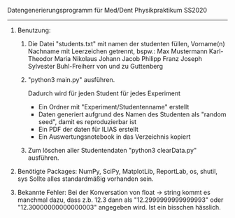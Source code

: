 Datengenerierungsprogramm für Med/Dent Physikpraktikum SS2020
_________________________________________________________________________

1. Benutzung:

    1.  Die Datei "students.txt" mit namen der studenten füllen, Vorname(n) Nachname mit Leerzeichen getrennt, bspw.:
    Max Mustermann
    Karl-Theodor Maria Nikolaus Johann Jacob Philipp Franz Joseph Sylvester Buhl-Freiherr von und zu Guttenberg

    2. "python3 main.py" ausführen.

        Dadurch wird für jeden Student für jedes Experiment
        * Ein Ordner mit "Experiment/Studentenname" erstellt
        * Daten generiert aufgrund des Namen des Studenten als "random seed", damit es reproduzierbar ist
        * Ein PDF der daten für ILIAS erstellt
        * Ein Auswertungsnotebook in das Verzeichnis kopiert

    3. Zum löschen aller Studentendaten "python3 clearData.py" ausführen.


2. Benötigte Packages: NumPy, SciPy, MatplotLib, ReportLab, os, shutil, sys
   Sollte alles standardmäßig vorhanden sein.

3. Bekannte Fehler: Bei der Konversation von float -> string kommt es manchmal dazu, dass z.b. 12.3 dann als "12.2999999999999993" oder "12.30000000000000003" angegeben wird. Ist ein bisschen hässlich.
